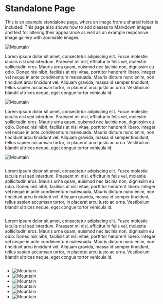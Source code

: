 # Standalone Page

This is an example standalone page, where an image from a shared folder is included. This page also shows how to add classes to Markdown images and text for altering their appearance as well as an example responsive image gallery with zoomable images.

![Mountain](images/chase-moyer-730496-unsplash.jpg ':no-zoom')  

Lorem ipsum dolor sit amet, consectetur adipiscing elit. Fusce molestie iaculis nisl sed interdum. Praesent mi nisl, efficitur in felis vel, molestie sollicitudin eros. Mauris urna quam, euismod nec lacinia non, dignissim eu odio. Donec nisl nibh, facilisis at nisl vitae, porttitor hendrerit libero. Integer vel neque in ante condimentum malesuada. Mauris dictum nunc enim, non tincidunt arcu tincidunt vel. Aliquam gravida, massa id semper tincidunt, tellus sapien accumsan tortor, in placerat arcu justo ac urna. Vestibulum blandit ultrices neque, eget congue tortor vehicula id.

![Mountain](images/chase-moyer-730496-unsplash.jpg ':no-zoom :class=banner-tall-image')  

Lorem ipsum dolor sit amet, consectetur adipiscing elit. Fusce molestie iaculis nisl sed interdum. Praesent mi nisl, efficitur in felis vel, molestie sollicitudin eros. Mauris urna quam, euismod nec lacinia non, dignissim eu odio. Donec nisl nibh, facilisis at nisl vitae, porttitor hendrerit libero. Integer vel neque in ante condimentum malesuada. Mauris dictum nunc enim, non tincidunt arcu tincidunt vel. Aliquam gravida, massa id semper tincidunt, tellus sapien accumsan tortor, in placerat arcu justo ac urna. Vestibulum blandit ultrices neque, eget congue tortor vehicula id.

![Mountain](images/chase-moyer-730496-unsplash.jpg ':no-zoom :class=banner-image')  

<div class="row">
<div class="column">

Lorem ipsum dolor sit amet, consectetur adipiscing elit. Fusce molestie iaculis nisl sed interdum. Praesent mi nisl, efficitur in felis vel, molestie sollicitudin eros. Mauris urna quam, euismod nec lacinia non, dignissim eu odio. Donec nisl nibh, facilisis at nisl vitae, porttitor hendrerit libero. Integer vel neque in ante condimentum malesuada. Mauris dictum nunc enim, non tincidunt arcu tincidunt vel. Aliquam gravida, massa id semper tincidunt, tellus sapien accumsan tortor, in placerat arcu justo ac urna. Vestibulum blandit ultrices neque, eget congue tortor vehicula id.

</div>
<div class="column">

Lorem ipsum dolor sit amet, consectetur adipiscing elit. Fusce molestie iaculis nisl sed interdum. Praesent mi nisl, efficitur in felis vel, molestie sollicitudin eros. Mauris urna quam, euismod nec lacinia non, dignissim eu odio. Donec nisl nibh, facilisis at nisl vitae, porttitor hendrerit libero. Integer vel neque in ante condimentum malesuada. Mauris dictum nunc enim, non tincidunt arcu tincidunt vel. Aliquam gravida, massa id semper tincidunt, tellus sapien accumsan tortor, in placerat arcu justo ac urna. Vestibulum blandit ultrices neque, eget congue tortor vehicula id.

</div>
</div>

* ![Mountain](images/chase-moyer-730496-unsplash.jpg) 
* ![Mountain](images/chase-moyer-730496-unsplash.jpg)
* ![Mountain](images/chase-moyer-730496-unsplash.jpg)
* ![Mountain](images/chase-moyer-730496-unsplash.jpg)
* ![Mountain](images/chase-moyer-730496-unsplash.jpg)
* ![Mountain](images/chase-moyer-730496-unsplash.jpg)
